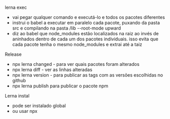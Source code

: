 lerna exec
  - vai pegar qualquer comando e executá-lo e todos os pacotes diferentes
  - instrui o babel a executar em paralelo cada pacote, puxando da pasta src e compilando na pasta /lib
--root-mode upward
 - diz ao babel que node_modules estão localizados na raiz ao invés de aninhados dentro de cada um dos pacotes individuais. isso evita que cada pacote tenha o mesmo node_modules e extrai até a taiz

Release
 - npx lerna changed - para ver quais pacotes foram alterados
 - npx lerna diff - ver as linhas alteradas
 - npx lerna version - para publicar as tags com as versões escolhidas no github
 - npx lerna publish para publicar o pacote npm

Lerna instal
 - pode ser instalado global
 - ou usar npx